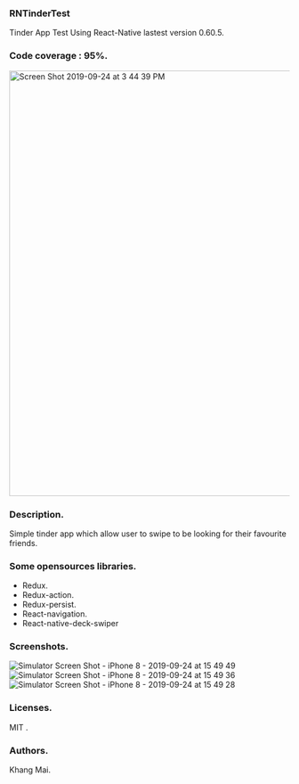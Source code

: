 ### RNTinderTest
Tinder App Test Using React-Native lastest version 0.60.5.

### Code coverage : 95%.
<img width="764" alt="Screen Shot 2019-09-24 at 3 44 39 PM" src="https://user-images.githubusercontent.com/20040653/65496294-63367800-dee2-11e9-8480-dcf3586eb5d9.png">

### Description.
Simple tinder app which allow user to swipe to be looking for their favourite friends.

### Some opensources libraries.
- Redux.
- Redux-action.
- Redux-persist.
- React-navigation.
- React-native-deck-swiper

### Screenshots.
![Simulator Screen Shot - iPhone 8 - 2019-09-24 at 15 49 49](https://user-images.githubusercontent.com/20040653/65496605-f5d71700-dee2-11e9-8274-a2b4a24ae011.png)
![Simulator Screen Shot - iPhone 8 - 2019-09-24 at 15 49 36](https://user-images.githubusercontent.com/20040653/65496606-f5d71700-dee2-11e9-8ae7-85251e5fc425.png)
![Simulator Screen Shot - iPhone 8 - 2019-09-24 at 15 49 28](https://user-images.githubusercontent.com/20040653/65496607-f5d71700-dee2-11e9-974b-34a267199720.png)

### Licenses.
MIT .

### Authors.
Khang Mai.
